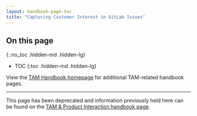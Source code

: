 ```yaml
---
layout: handbook-page-toc
title: "Capturing Customer Interest in GitLab Issues"
---
```


## On this page
{:.no_toc .hidden-md .hidden-lg}

- TOC
{:toc .hidden-md .hidden-lg}

View the [TAM Handbook homepage](/handbook/customer-success/tam/) for additional TAM-related handbook pages.

---

This page has been deprecated and information previously held here can be found on the [TAM & Product Interaction handbook page](/handbook/customer-success/tam/product/).
